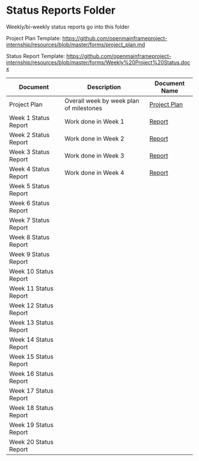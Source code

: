 # Status Reports Folder
Weekly/bi-weekly status reports go into this folder

Project Plan Template: https://github.com/openmainframeproject-internship/resources/blob/master/forms/project_plan.md

Status Report Template: https://github.com/openmainframeproject-internship/resources/blob/master/forms/Weekly%20Project%20Status.docx

| Document | Description | Document Name |
|---|---|---|
| Project Plan | Overall week by week plan of milestones | [Project Plan](https://github.com/openmainframeproject-internship/Enabling-IBM-Z-in-MLModelScope/blob/master/Status%20Reports/project_plan.md) |
| Week 1 Status Report | Work done in Week 1 | [Report](https://github.com/openmainframeproject-internship/Enabling-IBM-Z-in-MLModelScope/blob/master/Status%20Reports/project_status_week_1.md) |
| Week 2 Status Report | Work done in Week 2 | [Report](https://github.com/openmainframeproject-internship/Enabling-IBM-Z-in-MLModelScope/blob/master/Status%20Reports/project_status_week_2.md) |
| Week 3 Status Report | Work done in Week 3 | [Report](https://github.com/openmainframeproject-internship/Enabling-IBM-Z-in-MLModelScope/blob/master/Status%20Reports/project_status_week_3.md) |
| Week 4 Status Report | Work done in Week 4 | [Report](https://github.com/openmainframeproject-internship/Enabling-IBM-Z-in-MLModelScope/blob/master/Status%20Reports/project_status_week_4.md) |
| Week 5 Status Report | | |
| Week 6 Status Report | | |
| Week 7 Status Report | | |
| Week 8 Status Report | | |
| Week 9 Status Report | | |
| Week 10 Status Report | | |
| Week 11 Status Report | | |
| Week 12 Status Report | | |
| Week 13 Status Report | | |
| Week 14 Status Report | | |
| Week 15 Status Report | | |
| Week 16 Status Report | | |
| Week 17 Status Report | | |
| Week 18 Status Report | | |
| Week 19 Status Report | | |
| Week 20 Status Report | | |
